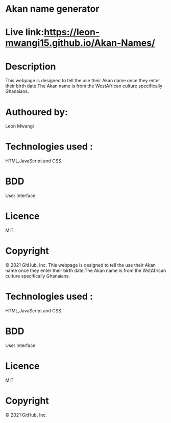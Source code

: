 
# Akan name generator 
# Live link:https://leon-mwangi15.github.io/Akan-Names/

# Description
This webpage is designed to tell the use their Akan name once they enter their birth date.The Akan name is from the WestAfrican culture specifically Ghanaians.

# Authoured by:
Leon Mwangi

# Technologies used :
HTML,JavaScript and CSS.

# BDD
User Interface

# Licence
MIT

# Copyright
© 2021 GitHub, Inc.
This webpage is designed to tell the use their Akan name once they enter their birth date.The Akan name is from the WstAfrican culture specifically Ghanaians.


# Technologies used :
HTML,JavaScript and CSS.

# BDD
User Interface

# Licence
MIT

# Copyright
© 2021 GitHub, Inc.

